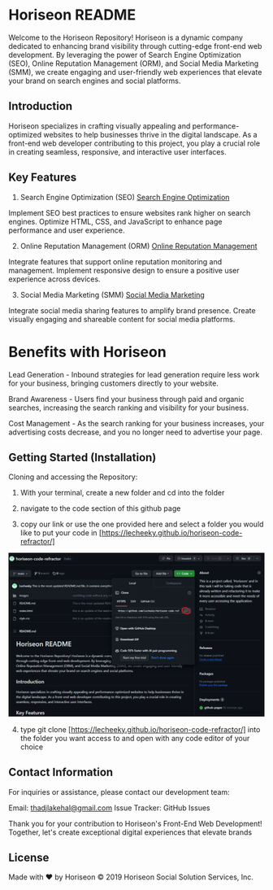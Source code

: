 # Horiseon README

Welcome to the Horiseon Repository! Horiseon is a dynamic company dedicated to enhancing brand visibility through cutting-edge front-end web development. By leveraging the power of Search Engine Optimization (SEO), Online Reputation Management (ORM), and Social Media Marketing (SMM), we create engaging and user-friendly web experiences that elevate your brand on search engines and social platforms.

## Introduction
Horiseon specializes in crafting visually appealing and performance-optimized websites to help businesses thrive in the digital landscape. As a front-end web developer contributing to this project, you play a crucial role in creating seamless, responsive, and interactive user interfaces.

## Key Features 

1. Search Engine Optimization (SEO) <a href="#search-engine-optimization">Search Engine Optimization</a>

Implement SEO best practices to ensure websites rank higher on search engines.
Optimize HTML, CSS, and JavaScript to enhance page performance and user experience.

2. Online Reputation Management (ORM) <a href="#online-reputation-management">Online Reputation Management</a>

Integrate features that support online reputation monitoring and management.
Implement responsive design to ensure a positive user experience across devices.

3. Social Media Marketing (SMM) <a href="#social-media-marketing">Social Media Marketing</a>

Integrate social media sharing features to amplify brand presence.
Create visually engaging and shareable content for social media platforms.

#   Benefits with Horiseon

Lead Generation - Inbound strategies for lead generation require less work for your business, bringing customers directly to your website.

Brand Awareness - Users find your business through paid and organic searches, increasing the search ranking and visibility for your business.

Cost Management - As the search ranking for your business increases, your advertising costs decrease, and you no longer need to advertise your page.

## Getting Started (Installation)

Cloning and accessing the Repository:

1. With your terminal, create a new folder and cd into the folder

2. navigate to the code section of this github page

3. copy our link or use the one provided here and select a folder you would like to put your code in
[https://lecheeky.github.io/horiseon-code-refractor/]

![image showing how to clone horiseon](images/git-cloning-horiseon.png)

4. type git clone [https://lecheeky.github.io/horiseon-code-refractor/] into the folder you want access to and
open with any code editor of your choice

## Contact Information

For inquiries or assistance, please contact our development team:

Email: thadjlakehal@gmail.com
Issue Tracker: GitHub Issues

Thank you for your contribution to Horiseon's Front-End Web Development! Together, let's create exceptional digital experiences that elevate brands

## License

Made with ❤️️ by Horiseon © 2019 Horiseon Social Solution Services, Inc.
